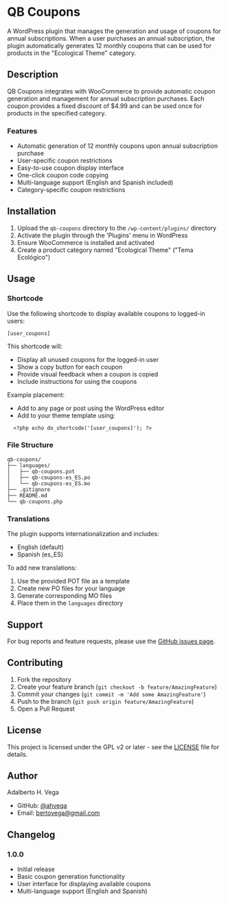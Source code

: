 # QB Coupons

A WordPress plugin that manages the generation and usage of coupons for annual subscriptions. When a user purchases an annual subscription, the plugin automatically generates 12 monthly coupons that can be used for products in the "Ecological Theme" category.

## Description

QB Coupons integrates with WooCommerce to provide automatic coupon generation and management for annual subscription purchases. Each coupon provides a fixed discount of $4.99 and can be used once for products in the specified category.

### Features

- Automatic generation of 12 monthly coupons upon annual subscription purchase
- User-specific coupon restrictions
- Easy-to-use coupon display interface
- One-click coupon code copying
- Multi-language support (English and Spanish included)
- Category-specific coupon restrictions

## Installation

1. Upload the `qb-coupons` directory to the `/wp-content/plugins/` directory
2. Activate the plugin through the 'Plugins' menu in WordPress
3. Ensure WooCommerce is installed and activated
4. Create a product category named "Ecological Theme" ("Tema Ecológico")

## Usage

### Shortcode

Use the following shortcode to display available coupons to logged-in users:
```
[user_coupons]
```

This shortcode will:
- Display all unused coupons for the logged-in user
- Show a copy button for each coupon
- Provide visual feedback when a coupon is copied
- Include instructions for using the coupons

Example placement:
- Add to any page or post using the WordPress editor
- Add to your theme template using:
```
  <?php echo do_shortcode('[user_coupons]'); ?>
```

### File Structure

```
qb-coupons/
├── languages/
│   ├── qb-coupons.pot
│   ├── qb-coupons-es_ES.po
│   └── qb-coupons-es_ES.mo
├── .gitignore
├── README.md
└── qb-coupons.php
```

### Translations

The plugin supports internationalization and includes:
- English (default)
- Spanish (es_ES)

To add new translations:
1. Use the provided POT file as a template
2. Create new PO files for your language
3. Generate corresponding MO files
4. Place them in the `languages` directory

## Support

For bug reports and feature requests, please use the [GitHub issues page](https://github.com/ahvega/qb-coupons/issues).

## Contributing

1. Fork the repository
2. Create your feature branch (`git checkout -b feature/AmazingFeature`)
3. Commit your changes (`git commit -m 'Add some AmazingFeature'`)
4. Push to the branch (`git push origin feature/AmazingFeature`)
5. Open a Pull Request

## License

This project is licensed under the GPL v2 or later - see the [LICENSE](LICENSE) file for details.

## Author

Adalberto H. Vega
- GitHub: [@ahvega](https://github.com/ahvega)
- Email: bertovega@gmail.com

## Changelog

### 1.0.0
- Initial release
- Basic coupon generation functionality
- User interface for displaying available coupons
- Multi-language support (English and Spanish)
